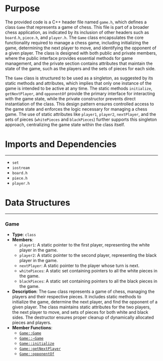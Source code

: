 # Purpose
The provided code is a C++ header file named `game.h`, which defines a class `Game` that represents a game of chess. This file is part of a broader chess application, as indicated by its inclusion of other headers such as `board.h`, `piece.h`, and `player.h`. The `Game` class encapsulates the core functionality required to manage a chess game, including initializing the game, determining the next player to move, and identifying the opponent of a given player. The class is designed with both public and private members, where the public interface provides essential methods for game management, and the private section contains attributes that maintain the state of the game, such as the players and the sets of pieces for each side.

The `Game` class is structured to be used as a singleton, as suggested by its static methods and attributes, which implies that only one instance of the game is intended to be active at any time. The static methods `initialize`, `getNextPlayer`, and `opponentOf` provide the primary interface for interacting with the game state, while the private constructor prevents direct instantiation of the class. This design pattern ensures controlled access to the game state and enforces the logic necessary for managing a chess game. The use of static attributes like `player1`, `player2`, `nextPlayer`, and the sets of pieces (`whitePieces` and `blackPieces`) further supports this singleton approach, centralizing the game state within the class itself.
# Imports and Dependencies

---
- `set`
- `iostream`
- `board.h`
- `piece.h`
- `player.h`


# Data Structures

---
### Game<!-- {{#data_structure:Game}} -->
- **Type**: `class`
- **Members**:
    - `player1`: A static pointer to the first player, representing the white player in the game.
    - `player2`: A static pointer to the second player, representing the black player in the game.
    - `nextPlayer`: A static pointer to the player whose turn is next.
    - `whitePieces`: A static set containing pointers to all the white pieces in the game.
    - `blackPieces`: A static set containing pointers to all the black pieces in the game.
- **Description**: The `Game` class represents a game of chess, managing the players and their respective pieces. It includes static methods to initialize the game, determine the next player, and find the opponent of a given player. The class maintains static attributes for the two players, the next player to move, and sets of pieces for both white and black sides. The destructor ensures proper cleanup of dynamically allocated pieces and players.
- **Member Functions**:
    - [`Game::Game`](game.cpp.driver.md#Game::Game)
    - [`Game::~Game`](game.cpp.driver.md#Game::~Game)
    - [`Game::initialize`](game.cpp.driver.md#Game::initialize)
    - [`Game::getNextPlayer`](game.cpp.driver.md#Game::getNextPlayer)
    - [`Game::opponentOf`](game.cpp.driver.md#Game::opponentOf)


